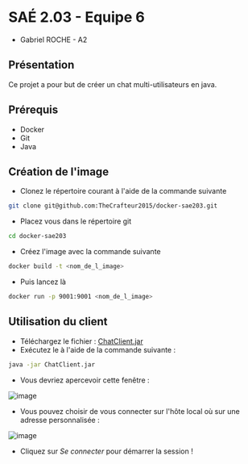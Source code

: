 # SAÉ 2.03 - Equipe 6

* Gabriel ROCHE - A2

## Présentation

Ce projet a pour but de créer un chat multi-utilisateurs en java.

## Prérequis

* Docker
* Git
* Java

## Création de l'image

- Clonez le répertoire courant à l'aide de la commande suivante
```bash
git clone git@github.com:TheCrafteur2015/docker-sae203.git
```
- Placez vous dans le répertoire git
```bash
cd docker-sae203
```
- Créez l'image avec la commande suivante
```bash
docker build -t <nom_de_l_image> 
```
- Puis lancez là
```bash
docker run -p 9001:9001 <nom_de_l_image>
```

## Utilisation du client

- Téléchargez le fichier : [ChatClient.jar](https://github.com/TheCrafteur2015/docker-sae203/releases/tag/Client2)
- Exécutez le à l'aide de la commande suivante :
```bash
java -jar ChatClient.jar
```
- Vous devriez apercevoir cette fenêtre :

![image](https://github.com/TheCrafteur2015/docker-sae203/assets/58007069/48dc4b28-67ff-4d39-baf0-39252328967d)
- Vous pouvez choisir de vous connecter sur l'hôte local où sur une adresse personnalisée :

![image](https://github.com/TheCrafteur2015/docker-sae203/assets/58007069/5d6dbf04-7e17-422a-b60b-159cc547ed14)
- Cliquez sur *Se connecter* pour démarrer la session !
